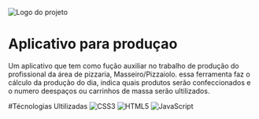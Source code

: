 ![Logo do projeto](https://github.com/andersonsouzacardoso/App-producao/blob/main/Logo/galaxy-s5.png)

# Aplicativo para produçao
Um aplicativo que tem como fução auxiliar no trabalho de produção do profissional da área de pizzaria, Masseiro/Pizzaiolo. essa ferramenta faz o cálculo da produção do dia, indica quais produtos serão confeccionados e o numero deespaços ou carrinhos de massa serão ultilizados.

#Técnologias Ultilizadas
![CSS3](https://img.shields.io/badge/css3-%231572B6.svg?style=for-the-badge&logo=css3&logoColor=white)
![HTML5](https://img.shields.io/badge/html5-%23E34F26.svg?style=for-the-badge&logo=html5&logoColor=white)
![JavaScript](https://img.shields.io/badge/javascript-%23323330.svg?style=for-the-badge&logo=javascript&logoColor=%23F7DF1E)
